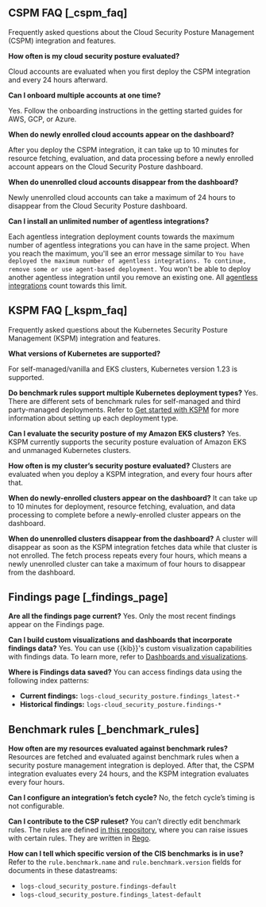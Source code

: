 
## CSPM FAQ [_cspm_faq]

Frequently asked questions about the Cloud Security Posture Management (CSPM) integration and features.

**How often is my cloud security posture evaluated?**

Cloud accounts are evaluated when you first deploy the CSPM integration and every 24 hours afterward.

**Can I onboard multiple accounts at one time?**

Yes. Follow the onboarding instructions in the getting started guides for AWS, GCP, or Azure.

**When do newly enrolled cloud accounts appear on the dashboard?**

After you deploy the CSPM integration, it can take up to 10 minutes for resource fetching, evaluation, and data processing before a newly enrolled account appears on the Cloud Security Posture dashboard.

**When do unenrolled cloud accounts disappear from the dashboard?**

Newly unenrolled cloud accounts can take a maximum of 24 hours to disappear from the Cloud Security Posture dashboard.

**Can I install an unlimited number of agentless integrations?**

Each agentless integration deployment counts towards the maximum number of agentless integrations you can have in the same project. When you reach the maximum, you'll see an error message similar to `You have deployed the maximum number of agentless integrations. To continue, remove some or use agent-based deployment.` You won't be able to deploy another agentless integration until you remove an existing one. All [agentless integrations](/solutions/security/get-started/agentless-integrations.md) count towards this limit.


## KSPM FAQ [_kspm_faq]

Frequently asked questions about the Kubernetes Security Posture Management (KSPM) integration and features.

**What versions of Kubernetes are supported?**

For self-managed/vanilla and EKS clusters, Kubernetes version 1.23 is supported.

**Do benchmark rules support multiple Kubernetes deployment types?** Yes. There are different sets of benchmark rules for self-managed and third party-managed deployments. Refer to [Get started with KSPM](/solutions/security/cloud/get-started-with-kspm.md) for more information about setting up each deployment type.

**Can I evaluate the security posture of my Amazon EKS clusters?** Yes. KSPM currently supports the security posture evaluation of Amazon EKS and unmanaged Kubernetes clusters.

**How often is my cluster’s security posture evaluated?** Clusters are evaluated when you deploy a KSPM integration, and every four hours after that.

**When do newly-enrolled clusters appear on the dashboard?** It can take up to 10 minutes for deployment, resource fetching, evaluation, and data processing to complete before a newly-enrolled cluster appears on the dashboard.

**When do unenrolled clusters disappear from the dashboard?** A cluster will disappear as soon as the KSPM integration fetches data while that cluster is not enrolled. The fetch process repeats every four hours, which means a newly unenrolled cluster can take a maximum of four hours to disappear from the dashboard.


## Findings page [_findings_page]

**Are all the findings page current?** Yes. Only the most recent findings appear on the Findings page.

**Can I build custom visualizations and dashboards that incorporate findings data?** Yes. You can use {{kib}}'s custom visualization capabilities with findings data. To learn more, refer to [Dashboards and visualizations](/explore-analyze/dashboards.md).

**Where is Findings data saved?** You can access findings data using the following index patterns:

* **Current findings:** `logs-cloud_security_posture.findings_latest-*`
* **Historical findings:** `logs-cloud_security_posture.findings-*`


## Benchmark rules [_benchmark_rules]

**How often are my resources evaluated against benchmark rules?** Resources are fetched and evaluated against benchmark rules when a security posture management integration is deployed. After that, the CSPM integration evaluates every 24 hours, and the KSPM integration evaluates every four hours.

**Can I configure an integration’s fetch cycle?** No, the fetch cycle’s timing is not configurable.

**Can I contribute to the CSP ruleset?** You can’t directly edit benchmark rules. The rules are defined [in this repository](https://github.com/elastic/csp-security-policies), where you can raise issues with certain rules. They are written in [Rego](https://www.openpolicyagent.org/docs/latest/policy-language/).

**How can I tell which specific version of the CIS benchmarks is in use?** Refer to the `rule.benchmark.name` and `rule.benchmark.version` fields for documents in these datastreams:

* `logs-cloud_security_posture.findings-default`
* `logs-cloud_security_posture.findings_latest-default`

